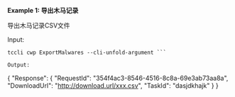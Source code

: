 **Example 1: 导出木马记录**

导出木马记录CSV文件

Input: 

```
tccli cwp ExportMalwares --cli-unfold-argument ```

Output: 
```
{
    "Response": {
        "RequestId": "354f4ac3-8546-4516-8c8a-69e3ab73aa8a",
        "DownloadUrl": "http://download.url/xxx.csv",
        "TaskId": "dasjdkhajk"
    }
}
```

